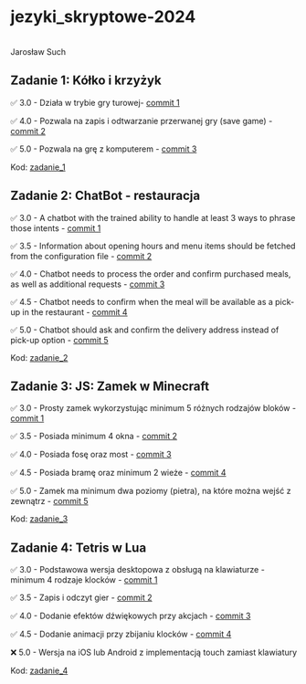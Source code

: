 # **jezyki_skryptowe-2024**
<br>
 Jarosław Such
<br>

## **Zadanie 1**: Kółko i krzyżyk

:white_check_mark: 3.0 - Działa w trybie gry turowej- [commit 1](https://github.com/PanPurpura/jezyki_skryptowe-2024/commit/6a938f46790428ecfc525cfb623889cd3d359bf5)

:white_check_mark: 4.0 - Pozwala na zapis i odtwarzanie przerwanej gry (save game) - [commit 2](https://github.com/PanPurpura/jezyki_skryptowe-2024/commit/d25df466587d9a3ec08edbb23994132b5cd4de0a)

:white_check_mark: 5.0 - Pozwala na grę z komputerem - [commit 3](https://github.com/PanPurpura/jezyki_skryptowe-2024/commit/78df419b71fa992e70cf27183428f5ae0d880f43)

Kod: [zadanie_1](Zadanie_1/)

## **Zadanie 2**: ChatBot - restauracja

:white_check_mark: 3.0 - A chatbot with the trained ability to handle at least 3 ways to phrase those intents - [commit 1](https://github.com/PanPurpura/jezyki_skryptowe-2024/commit/af20b6727b40a588e4aead45f822f05c256758b9)

:white_check_mark: 3.5 - Information about opening hours and menu items should be fetched from the configuration file - [commit 2](https://github.com/PanPurpura/jezyki_skryptowe-2024/commit/3164b4af429ccab07bb924bdddc509c1af33663a)

:white_check_mark: 4.0 - Chatbot needs to process the order and confirm purchased meals, as well as additional requests - [commit 3](https://github.com/PanPurpura/jezyki_skryptowe-2024/commit/ca97618c8c46fc43812ead165e2b3f44d036cc99)

:white_check_mark: 4.5 - Chatbot needs to confirm when the meal will be available as a pick-up in the restaurant - [commit 4](https://github.com/PanPurpura/jezyki_skryptowe-2024/commit/3ce6bf09b7e694814c0130e08e66d11e11726e26)

:white_check_mark: 5.0 - Chatbot should ask and confirm the delivery address instead of pick-up option - [commit 5](https://github.com/PanPurpura/jezyki_skryptowe-2024/commit/ae0b670d9ad0f45e3f870c1d3b0e3324bebf5968)

Kod: [zadanie_2](Zadanie_2/)

## **Zadanie 3**: JS: Zamek w Minecraft

:white_check_mark: 3.0 - Prosty zamek wykorzystując minimum 5 różnych rodzajów bloków - [commit 1](https://github.com/PanPurpura/jezyki_skryptowe-2024/commit/602745ead7bc945cce6a613d3b26a28a971f3d7a)

:white_check_mark: 3.5 - Posiada minimum 4 okna - [commit 2](https://github.com/PanPurpura/jezyki_skryptowe-2024/commit/30306d96d16151a2a17eb98545bc4b1433237b02)

:white_check_mark: 4.0 - Posiada fosę oraz most - [commit 3](https://github.com/PanPurpura/jezyki_skryptowe-2024/commit/f9264ddc46efe9c00654ba6aca9605ab26549eec)

:white_check_mark: 4.5 - Posiada bramę oraz minimum 2 wieże - [commit 4](https://github.com/PanPurpura/jezyki_skryptowe-2024/commit/6c0cc952e35ac708937f926078579478207fd528)

:white_check_mark: 5.0 - Zamek ma minimum dwa poziomy (pietra), na które można wejść z zewnątrz - [commit 5](https://github.com/PanPurpura/jezyki_skryptowe-2024/commit/6c0cc952e35ac708937f926078579478207fd528)

Kod: [zadanie_3](Zadanie_3/)

## **Zadanie 4**: Tetris w Lua

:white_check_mark: 3.0 - Podstawowa wersja desktopowa z obsługą na klawiaturze - minimum 4 rodzaje klocków - [commit 1](https://github.com/PanPurpura/jezyki_skryptowe-2024/commit/966889d2c5e704bdfe401573f46b1ab404f64527)

:white_check_mark: 3.5 - Zapis i odczyt gier - [commit 2](https://github.com/PanPurpura/jezyki_skryptowe-2024/commit/c923d5ef6d518e93b237cd01a4fe35a9d6111b84)

:white_check_mark: 4.0 - Dodanie efektów dźwiękowych przy akcjach - [commit 3](https://github.com/PanPurpura/jezyki_skryptowe-2024/commit/d93a858a3849addc0ac50bdf8eaf95ccd9e48471)

:white_check_mark: 4.5 - Dodanie animacji przy zbijaniu klocków - [commit 4](https://github.com/PanPurpura/jezyki_skryptowe-2024/commit/0e5e37e5164e5127855759d4a4aae788610094ba)

:x: 5.0 - Wersja na iOS lub Android z implementacją touch zamiast klawiatury

Kod: [zadanie_4](Zadanie_4/)

